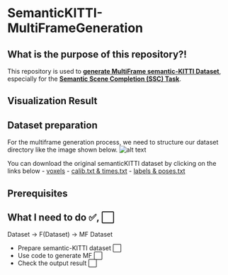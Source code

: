 # SemanticKITTI-MultiFrameGeneration


## What is the purpose of this repository?!
This repository is used to <u>**generate MultiFrame semantic-KITTI Dataset**</u>, especially for the <u>**Semantic Scene Completion (SSC) Task**</u>.

## Visualization Result


## Dataset preparation
For the multiframe generation process, we need to structure our dataset directory like the image shown below.
![alt text](./image_src/image.png)  

You can download the original semanticKITTI dataset by clicking on the links below
    - [voxels](http://www.semantic-kitti.org/assets/data_odometry_voxels.zip)
    - [calib.txt & times.txt](http://www.cvlibs.net/download.php?file=data_odometry_calib.zip)
    - [labels & poses.txt](http://www.semantic-kitti.org/assets/data_odometry_labels.zip)
    


## Prerequisites

## What I need to do ✅, ⬜
Dataset -> F(Dataset) -> MF Dataset 
- Prepare semantic-KITTI dataset ⬜
- Use code to generate MF ⬜
- Check the output result ⬜

## 